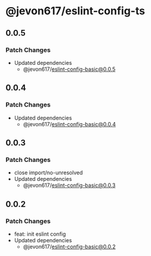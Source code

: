 # @jevon617/eslint-config-ts

## 0.0.5

### Patch Changes

- Updated dependencies
  - @jevon617/eslint-config-basic@0.0.5

## 0.0.4

### Patch Changes

- Updated dependencies
  - @jevon617/eslint-config-basic@0.0.4

## 0.0.3

### Patch Changes

- close import/no-unresolved
- Updated dependencies
  - @jevon617/eslint-config-basic@0.0.3

## 0.0.2

### Patch Changes

- feat: init eslint config
- Updated dependencies
  - @jevon617/eslint-config-basic@0.0.2

